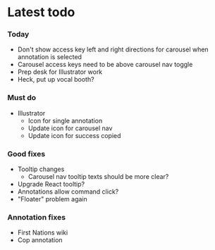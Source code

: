 # Latest todo

### Today
* Don't show access key left and right directions for carousel when annotation is selected
* Carousel access keys need to be above carousel nav toggle
* Prep desk for Illustrator work
* Heck, put up vocal booth?

### Must do
* Illustrator
    * Icon for single annotation
    * Update icon for carousel nav
    * Update icon for success copied

### Good fixes
* Tooltip changes
    * Carousel nav tooltip texts should be more clear?
* Upgrade React tooltip?
* Annotations allow command click?
* "Floater" problem again

### Annotation fixes
* First Nations wiki
* Cop annotation